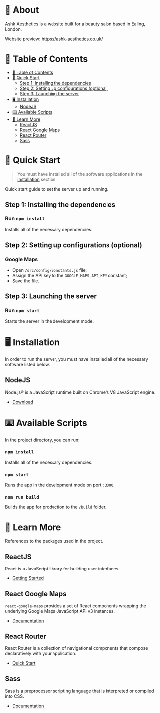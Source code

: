# :cherry_blossom: About

Ashk Aesthetics is a website built for a beauty salon based in Ealing, London.

Website preview:
https://ashk-aesthetics.co.uk/

# :memo: Table of Contents

-   [:memo: Table of Contents](#memo-table-of-contents)
-   [:rocket: Quick Start](#rocket-quick-start)
    -   [Step 1: Installing the dependencies](#step-1-installing-the-dependencies)
    -   [Step 2: Setting up configurations (optional)](#step-2-setting-up-configurations-optional)
    -   [Step 3: Launching the server](#step-3-launching-the-server)
-   [:desktop_computer: Installation](#desktop_computer-installation)
    -   [NodeJS](#nodejs)
-   [:keyboard: Available Scripts](#keyboard-available-scripts)
-   [:green_book: Learn More](#green_book-learn-more)
    -   [ReactJS](#reactjs)
    -   [React Google Maps](#react-google-maps)
    -   [React Router](#react-router)
    -   [Sass](#sass)

# :rocket: Quick Start

> You must have installed all of the software applications in the [installation](#desktop_computer-installation) section.

Quick start guide to set the server up and running.

## Step 1: Installing the dependencies

### Run `npm install`

Installs all of the necessary dependencies.

## Step 2: Setting up configurations (optional)

### Google Maps

-   Open `/src/config/constants.js` file;
-   Assign the API key to the `GOOGLE_MAPS_API_KEY` constant;
-   Save the file.

## Step 3: Launching the server

### Run `npm start`

Starts the server in the development mode.

# :desktop_computer: Installation

In order to run the server, you must have installed all of the necessary software listed below.

## NodeJS

Node.js® is a JavaScript runtime built on Chrome's V8 JavaScript engine.

-   [Download](https://nodejs.org/en/)

# :keyboard: Available Scripts

In the project directory, you can run:

### `npm install`

Installs all of the necessary dependencies.

### `npm start`

Runs the app in the development mode on port `:3000`.

### `npm run build`

Builds the app for production to the `/build` folder.

# :green_book: Learn More

References to the packages used in the project.

## ReactJS

React is a JavaScript library for building user interfaces.

-   [Getting Started](https://reactjs.org/docs/getting-started.html)

## React Google Maps

`react-google-maps` provides a set of React components wrapping the underlying Google Maps JavaScript API v3 instances.

-   [Documentation](https://tomchentw.github.io/react-google-maps/#documentation)

## React Router

React Router is a collection of navigational components that compose declaratively with your application.

-   [Quick Start](https://reactrouter.com/web/guides/quick-start)

## Sass

Sass is a preprocessor scripting language that is interpreted or compiled into CSS.

-   [Documentation](https://sass-lang.com/documentation)
